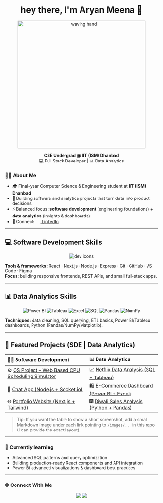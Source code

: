 <h1 align="center">hey there, I'm Aryan Meena 👋</h1>

<p align="center">
  <!-- Animated hand / friendly intro -->
  <img src="https://media.giphy.com/media/qgQUggAC3Pfv687qPC/giphy.gif" width="420" alt="waving hand"/>
</p>

<p align="center">
  <b>CSE Undergrad @ IIT (ISM) Dhanbad</b> <br/>
  💻 Full Stack Developer | 📊 Data Analytics
</p>



### 👨‍💻 About Me
- 🎓 Final-year Computer Science & Engineering student at **IIT (ISM) Dhanbad**  
- 🔧 Building software and analytics projects that turn data into product decisions  
- ⚡ Balanced focus: **software development** (engineering foundations) + **data analytics** (insights & dashboards)  
- 🤝 Connect: [<img src="https://cdn-icons-png.flaticon.com/512/174/174857.png" width="16"/> LinkedIn](https://www.linkedin.com/in/aryyan/)

---

## 💻 Software Development Skills

<p align="center">
  <img src="https://skillicons.dev/icons?i=cpp,python,js,html,css,react,nextjs,nodejs,express,git,github,vscode,figma" alt="dev icons" />
</p>

**Tools & frameworks:** React · Next.js · Node.js · Express · Git · GitHub · VS Code · Figma  
**Focus:** building responsive frontends, REST APIs, and small full-stack apps.

---

## 📊 Data Analytics Skills

<p align="center">
  <img src="https://img.shields.io/badge/Power%20BI-F2C811?style=for-the-badge&logo=powerbi&logoColor=black" alt="Power BI"/> 
  <img src="https://img.shields.io/badge/Tableau-E97627?style=for-the-badge&logo=tableau&logoColor=white" alt="Tableau"/>
  <img src="https://img.shields.io/badge/Excel-217346?style=for-the-badge&logo=microsoft-excel&logoColor=white" alt="Excel"/>
  <img src="https://img.shields.io/badge/SQL-336791?style=for-the-badge&logo=postgresql&logoColor=white" alt="SQL"/>
  <img src="https://img.shields.io/badge/Pandas-150458?style=for-the-badge&logo=pandas&logoColor=white" alt="Pandas"/>
  <img src="https://img.shields.io/badge/NumPy-013243?style=for-the-badge&logo=numpy&logoColor=white" alt="NumPy"/>
</p>

**Techniques:** data cleaning, SQL querying, ETL basics, Power BI/Tableau dashboards, Python (Pandas/NumPy/Matplotlib).

---

<!-- animated small sparkle line to separate sections -->

## 🚀 Featured Projects (SDE | Data Analytics)

| 🧑‍💻 **Software Development** | 📊 **Data Analytics** |
| :---------------------------- | :-------------------- |
| ⚙️ [OS Project – Web Based CPU Scheduling Simulator](https://github.com/ARYAND0N/OSProject_Grp5) | 📈 [Netflix Data Analysis (SQL + Tableau)](https://github.com/ARYAND0N/Netflix-Shows-and-Movies-SQL) |
| 💬 [Chat App (Node.js + Socket.io)](https://github.com/ARYAND0N/chat-app) | 🛍️ [E-Commerce Dashboard (Power BI + Excel)](https://github.com/ARYAND0N/E-Commerce-Dashboard) |
| 🌐 [Portfolio Website (Next.js + Tailwind)](https://github.com/ARYAND0N/data-analyst-portfolio) | 🎆 [Diwali Sales Analysis (Python + Pandas)](https://github.com/ARYAND0N/Diwali_Sales_Data_analysis) |

> Tip: If you want the table to show a short screenshot, add a small Markdown image under each link pointing to `/images/...` in this repo (I can provide the exact layout).

---

### 🔭 Currently learning
- Advanced SQL patterns and query optimization  
- Building production-ready React components and API integration  
- Power BI advanced visualizations & dashboard best practices

---


### 🌐 Connect With Me
<p align="center">
  <a href="https://www.linkedin.com/in/aryyan/"><img src="https://img.shields.io/badge/LinkedIn-0077B5?style=for-the-badge&logo=linkedin&logoColor=white"></a>
  <a href="mailto:aryan1004k@gmail.com"><img src="https://img.shields.io/badge/Email-D14836?style=for-the-badge&logo=gmail&logoColor=white"></a>
</p>
